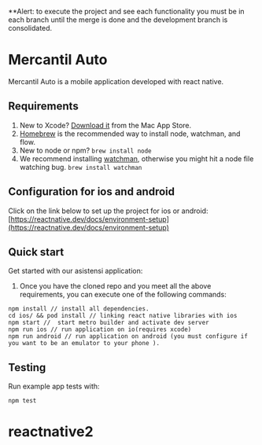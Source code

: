 **Alert: to execute the project and see each functionality you must be in each branch until the merge is done and the development branch is consolidated.

# Mercantil Auto

Mercantil Auto is a mobile application developed with react native.

## Requirements


1. New to Xcode?  [Download it](https://developer.apple.com/xcode/downloads/) from the Mac App Store.
2. [Homebrew](http://brew.sh/) is the recommended way to install node, watchman, and flow.
3. New to node or npm? `brew install node`
4. We recommend installing [watchman](https://facebook.github.io/watchman/docs/install.html), otherwise you might hit a node file watching bug.  `brew install watchman`


##  Configuration for ios and android


Click on the link below to set up the project for ios or android: [https://reactnative.dev/docs/environment-setup](https://reactnative.dev/docs/environment-setup) 




## Quick start

Get started with our asistensi application:

1. Once you have the cloned repo and you meet all the above requirements, you can execute one of the following commands:
```
npm install // install all dependencies.
cd ios/ && pod install // linking react native libraries with ios
npm start //  start metro builder and activate dev server
npm run ios // run application on io(requires xcode)
npm run android // run application on android (you must configure if you want to be an emulator to your phone ).

```

## Testing

Run example app tests with:

```
npm test
```
# reactnative2
